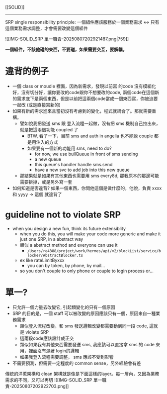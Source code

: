 [[SOLID]]

---
SRP single responsibility principle: 一個組件應該服務於一個業務需求 ↔ 只有這個業務需求調整，才會需要改變這個組件

![[IMG-SOLID_SRP 單一職責-20250807202921487.png|759]]


**一個組件，不該他碰的東西，不要碰，如果需要交互，要解耦。**


# 違背的例子
- 一個 class or moudle 裡面，因為新需求，發現以前寫 的code 沒有模組化好，沒有切分好，讓你要改的code跟你不想要改的code, 兩個code在這個新的需求底下是兩個東西，但是以前把這兩個code當成一個東西寫，你被迫要一起改 (或是直接寫新的)
- 如果有新的需求進來且當初沒有考慮到的變化，程式就耦合了。那就需要重構。
	- 譬如說我把發送 sms 跟 登入流程一起做，沒有把 sms 機制自己拉出來，就是把這兩個功能 coupled 了
		- BTW, 看了一下，目前 sms and auth in angelia 也不能說 couple 都是用注入的方式
		- 如果要有一個新的功能用 sms, need to do?
			- for now, we use bullQueue in front of sms sending
			- a new queue
			- this queue's handler handle sms.send
			- have a new svc to add job into this new queue
	- 那結果就是如果有其他東西也需要用 sms every8d, 那我原本的那邊可能需要拆掉，或是另外寫一套
- 如何知道是否違背? 如果一個東西，你問他這個是做什麼的，他說，負責 xxxx 和 yyyy  → 這個 就違背了


# guideline not to violate SRP
- when you design a new fun, think its future extensiblity
	- when you do this, you will make your code more generic and make it just one SRP, in a abstract way
	- 類似 a abstract method and everyone can use it
		- `/Users/re4388/project/work/hermes/api/v2/blockList/service/blocker/AbstractBlocker.ts`
	- ex like rateLimitByxxx
		- you can by token, by phone, by mail...
	- so you don't couple to only phone or couple to login process or...


# 單一?
- 只允許一個力量去改變它, 引起類變化的只有一個原因
- SRP 的目的是，一個 staff 可以被改變的原因應該只有一個，原因來自一種業務需求
	- 類似登入流程改變，和 sms 發送邏輯改變都需要動到同一段 code, 這就是 violate SRP
	- 這兩段code應該設計成正交
	- 類似如果我有其他東西需要發送 sms, 我應該可以直接拿 sms 的 code 來用，裡面沒有混著 login的邏輯
	- 如果我登入流程需要調整， sms 應該不受到影響
- 不需要預測，但需要一定程度的 common sense，另外經驗會有差




傳統的洋蔥架構和 clean 架構就是像是下面這樣的layer。每一層內，又因為業務需求的不同，又可以再切
![[IMG-SOLID_SRP 單一職責-20250807202922703.png]]